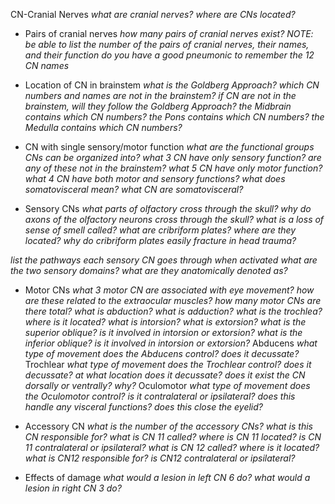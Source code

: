 
CN-Cranial Nerves
*what are cranial nerves?*
*where are CNs located?*



- Pairs of cranial nerves
*how many pairs of cranial nerves exist?*
*NOTE: be able to list the number of the pairs of cranial nerves, their names, and their function*
*do you have a good pneumonic to remember the 12 CN names*



- Location of CN in brainstem
*what is the Goldberg Approach?*
*which CN numbers and names are not in the brainstem?*
*if CN are not in the brainstem, will they follow the Goldberg Approach?*
*the Midbrain contains which CN numbers?*
*the Pons contains which CN numbers?*
*the Medulla contains which CN numbers?*



- CN with single sensory/motor function
*what are the functional groups CNs can be organized into?*
*what 3 CN have only sensory function? are any of these not in the brainstem?*
*what 5 CN have only motor function?*
*what 4 CN have both motor and sensory functions?*
*what does somatovisceral mean?*
*what CN are somatovisceral?*

- Sensory CNs
*what parts of olfactory cross through the skull?*
*why do axons of the olfactory neurons cross through the skull?*
*what is a loss of sense of smell called?*
*what are cribriform plates? where are they located?*
*why do cribriform plates easily fracture in head trauma?*

*list the pathways each sensory CN goes through when activated*
*what are the two sensory domains? what are they anatomically denoted as?*

- Motor CNs
*what 3 motor CN are associated with eye movement? how are these related to the extraocular muscles?*
*how many motor CNs are there total?*
*what is abduction?*
*what is adduction?*
*what is the trochlea? where is it located?*
*what is intorsion?*
*what is extorsion?*
*what is the superior oblique? is it involved in intorsion or extorsion?*
*what is the inferior oblique? is it involved in intorsion or extorsion?*
Abducens
*what type of movement does the Abducens control?*
*does it decussate?*
Trochlear
*what type of movement does the Trochlear control?*
*does it decussate?*
*at what location does it decussate?*
*does it exist the CN dorsally or ventrally? why?*
Oculomotor
*what type of movement does the Oculomotor control?*
*is it contralateral or ipsilateral?*
*does this handle any visceral functions?*
*does this close the eyelid?*

- Accessory CN
*what is the number of the accessory CNs? what is this CN responsible for?*
*what is CN 11 called?*
*where is CN 11 located?*
*is CN 11 contralateral or ipsilateral?*
*what is CN 12 called? where is it located?*
*what is CN12 responsible for?*
*is CN12 contralateral or ipsilateral?*



- Effects of damage
*what would a lesion in left CN 6 do?*
*what would a lesion in right CN 3 do?*